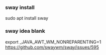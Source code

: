 

### sway install
sudo apt install sway

### sway idea blank
export _JAVA_AWT_WM_NONREPARENTING=1
https://github.com/swaywm/sway/issues/595

